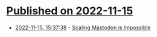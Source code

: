 # [Published on 2022-11-15](index.md)

* [2022-11-15, 15:37:38](https://lobste.rs/s/g3qc6q/scaling_mastodon_is_impossible) - [Scaling Mastodon is Impossible](https://lucumr.pocoo.org/2022/11/14/scaling-mastodon/)

